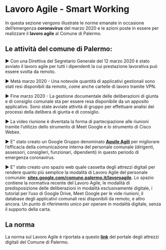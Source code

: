 # Lavoro Agile - Smart Working
In questa sezione vengono illustrate le norme emanate in occasione dell’emergenza **coronavirus** del marzo 2020 e le azioni poste in essere per realizzare il **lavoro agile** al Comune di Palermo.

## Le attività del comune di Palermo:

:arrow_forward: Con una Direttiva del Segretario Generale del 12 marzo 2020 è stato avviato il lavoro agile per tutti i dipendenti la cui prestazione lavorativa può essere svolta da remoto.

:arrow_forward: Metà marzo 2020 - Una notevole quantità di applicativi gestionali sono stati resi disponibili da remoto, come anche cartelle di lavoro tramite VPN.

:arrow_forward: Fine marzo 2020 - La gestione documentale delle deliberazioni di giunta e di consiglio comunale sta per essere resa disponibile da un apposito applicativo. Sono state avviate attività di gruppo per effettuare analisi dei processi della delibera di giunta e di consiglio.

:arrow_forward: La video riunione è diventata la forma di partecipazione alle riunioni tramite l’utilizzo dello strumento di Meet Google e lo strumento di Cisco Webex.

:arrow_forward: E” stato creato un Google Gruppo denominato [**Aquile Agili**](https://groups.google.com/forum/#!forum/aquile-agili) per migliorare l’efficacia della comunicazione interna del personale comunale (dirigenti, assessori, consiglieri, funzionari, dipendenti) in questo periodo di emergenza coronavirus.

:arrow_forward: E” stato creato uno spazio web quale cassetta degli attrezzi digitali per rendere quanto più semplice la modalità di Lavoro Agile del personale comunale: [**sites.google.com/comune.palermo.it/lavoroagile**](sites.google.com/comune.palermo.it/lavoroagile). Lo spazio contiene la normativa recente del Lavoro Agile, le modalità di predisposizione delle deliberazioni in modalità esclusivamente digitale, i tutorial per l’uso di Google Drive, Meet Google per le vide riunioni, il database degli applicativi comunali resi disponibili da remoto, e altro ancora. Un punto di riferimento unico per operare in modalità digitale, senza il supporto della carta.


## La norma
La norma sul Lavoro Agile è riportata a questo [**link**](https://sites.google.com/comune.palermo.it/lavoroagile/normativa-nazionale-e-comunale-lavoro-agile) del portale degli attrezzi digitali del Comune di Palermo.

